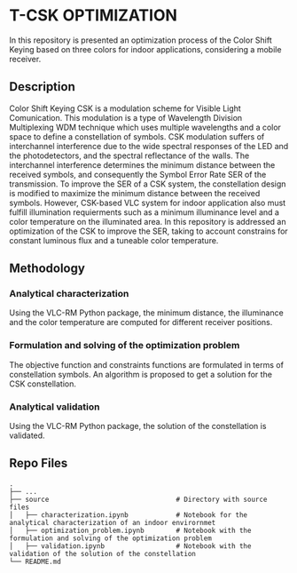 # T-CSK OPTIMIZATION
In this repository is presented an optimization process of the Color Shift Keying based on three colors for indoor applications, considering a mobile receiver.

## Description
Color Shift Keying CSK is a modulation scheme for Visible Light Comunication. This modulation is a type of Wavelength Division Multiplexing WDM technique which uses multiple wavelengths and a color space to define a constellation of symbols. CSK modulation suffers of interchannel interference  due to the wide spectral responses of the LED and the photodetectors, and the spectral reflectance of the walls. The interchannel interference determines the minimum distance between the received symbols, and consequently the Symbol Error Rate SER of the transmission. To improve the SER of a CSK system, the constellation design is modified to maximize the minimum distance between the received symbols. However, CSK-based VLC system for indoor application also must fulfill illumination requierments such as a minimum illuminance level and a color temperature on the illuminated area. In this repository is addressed an optimization of the CSK to improve the SER, taking to account constrains for constant luminous flux and a tuneable color temperature.

## Methodology

### Analytical characterization

Using the VLC-RM Python package, the minimum distance, the illuminance and the color temperature are computed for different receiver positions.

### Formulation and solving of the optimization problem

The objective function and constraints functions are formulated in terms of constellation symbols. An algorithm is proposed to get a solution for the CSK constellation.

### Analytical validation

Using the VLC-RM Python package, the solution of the constellation is validated.

## Repo Files

    .
    ├── ...
    ├── source                                # Directory with source files
    │   ├── characterization.ipynb            # Notebook for the analytical characterization of an indoor envirornmet
    │   ├── optimization_problem.ipynb        # Notebook with the formulation and solving of the optimization problem    
    │   ├── validation.ipynb                  # Notebook with the validation of the solution of the constellation
    └── README.md